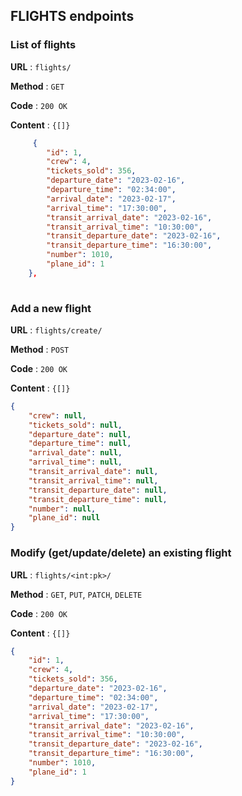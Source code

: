 ## FLIGHTS endpoints

### List of flights

**URL** : `flights/`

**Method** : `GET`

**Code** : `200 OK`

**Content** : `{[]}`

```json
     {
        "id": 1,
        "crew": 4,
        "tickets_sold": 356,
        "departure_date": "2023-02-16",
        "departure_time": "02:34:00",
        "arrival_date": "2023-02-17",
        "arrival_time": "17:30:00",
        "transit_arrival_date": "2023-02-16",
        "transit_arrival_time": "10:30:00",
        "transit_departure_date": "2023-02-16",
        "transit_departure_time": "16:30:00",
        "number": 1010,
        "plane_id": 1
    },
    
```

### Add a new flight

**URL** : `flights/create/`

**Method** : `POST`

**Code** : `200 OK`

**Content** : `{[]}`

```json
{
    "crew": null,
    "tickets_sold": null,
    "departure_date": null,
    "departure_time": null,
    "arrival_date": null,
    "arrival_time": null,
    "transit_arrival_date": null,
    "transit_arrival_time": null,
    "transit_departure_date": null,
    "transit_departure_time": null,
    "number": null,
    "plane_id": null
}
```

### Modify (get/update/delete) an existing flight

**URL** : `flights/<int:pk>/`

**Method** : `GET`, `PUT`, `PATCH`, `DELETE`

**Code** : `200 OK`

**Content** : `{[]}`

```json
{
    "id": 1,
    "crew": 4,
    "tickets_sold": 356,
    "departure_date": "2023-02-16",
    "departure_time": "02:34:00",
    "arrival_date": "2023-02-17",
    "arrival_time": "17:30:00",
    "transit_arrival_date": "2023-02-16",
    "transit_arrival_time": "10:30:00",
    "transit_departure_date": "2023-02-16",
    "transit_departure_time": "16:30:00",
    "number": 1010,
    "plane_id": 1
}
```